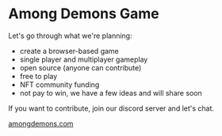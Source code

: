 # Among Demons Game

Let's go through what we're planning:

- create a browser-based game
- single player and multiplayer gameplay
- open source (anyone can contribute)
- free to play
- NFT community funding
- not pay to win, we have a few ideas and will share soon

If you want to contribute, join our discord server and let's chat.

[amongdemons.com](https://amongdemons.com/)
